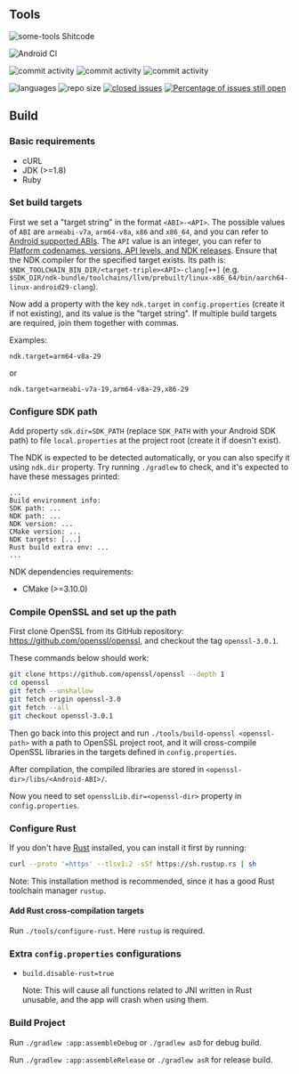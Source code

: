 Tools
----------------
![some-tools Shitcode](https://img.shields.io/static/v1?label=some-tools&message=Shitcode&color=7B5804)

![Android CI](https://github.com/bczhc/some-tools/workflows/Android%20CI/badge.svg)

![commit activity](https://img.shields.io/github/commit-activity/y/bczhc/some-tools?style=flat-square)
![commit activity](https://img.shields.io/github/commit-activity/m/bczhc/some-tools?style=flat-square)
![commit activity](https://img.shields.io/github/commit-activity/w/bczhc/some-tools?style=flat-square)

![languages](https://img.shields.io/github/languages/count/bczhc/some-tools?style=flat-square)
![repo size](https://img.shields.io/github/repo-size/bczhc/some-tools?style=flat-square)
[![closed issues](https://img.shields.io/github/issues-closed-raw/bczhc/some-tools?color=red&style=flat-square)](https://github.com/bczhc/some-tools/issues?q=is%3Aissue+is%3Aclosed)
[![Percentage of issues still open](http://isitmaintained.com/badge/open/bczhc/some-tools.svg)](https://github.com/bczhc/some-tools/issues?q=is%3Aissue+is%3Aopen)


## Build

### Basic requirements

- cURL
- JDK (>=1.8)
- Ruby

### Set build targets

First we set a "target string" in the format `<ABI>-<API>`. The possible values of `ABI` are `armeabi-v7a`, `arm64-v8a`, `x86` and `x86_64`, and you can refer to [Android supported ABIs](https://developer.android.com/ndk/guides/abis#sa). The `API` value is an integer, you can refer to [Platform codenames, versions, API levels, and NDK releases](https://source.android.com/setup/start/build-numbers#platform-code-names-versions-api-levels-and-ndk-releases). Ensure that the NDK compiler for the specified target exists. Its path is: `$NDK_TOOLCHAIN_BIN_DIR/<target-triple><API>-clang[++]` (e.g. `$SDK_DIR/ndk-bundle/toolchains/llvm/prebuilt/linux-x86_64/bin/aarch64-linux-android29-clang`).

Now add a property with the key `ndk.target` in `config.properties` (create it if not existing), and its value is the "target string". If multiple build targets are required, join them together with commas.

Examples:

```properties
ndk.target=arm64-v8a-29
```

or

```properties
ndk.target=armeabi-v7a-19,arm64-v8a-29,x86-29
```

### Configure SDK path

Add property `sdk.dir=SDK_PATH` (replace `SDK_PATH` with your Android SDK path) to file `local.properties` at the project root (create it if doesn't exist).

The NDK is expected to be detected automatically, or you can also specify it using `ndk.dir` property. Try running `./gradlew` to check, and it's expected to have these messages printed:

```
...
Build environment info:
SDK path: ...
NDK path: ...
NDK version: ...
CMake version: ...
NDK targets: [...]
Rust build extra env: ...
...
```

NDK dependencies requirements:

- CMake (>=3.10.0)

### Compile OpenSSL and set up the path

First clone OpenSSL from its GitHub repository: https://github.com/openssl/openssl, and checkout the tag `openssl-3.0.1`.

These commands below should work:

```bash
git clone https://github.com/openssl/openssl --depth 1
cd openssl
git fetch --unshallow
git fetch origin openssl-3.0
git fetch --all
git checkout openssl-3.0.1
```

Then go back into this project and run `./tools/build-openssl <openssl-path>`  with a path to OpenSSL project root, and it will cross-compile OpenSSL libraries in the targets defined in `config.properties`.

After compilation, the compiled libraries are stored in `<openssl-dir>/libs/<Android-ABI>/`.

Now you need to set `opensslLib.dir=<openssl-dir>` property in `config.properties`.

### Configure Rust

If you don't have [Rust](https://www.rust-lang.org/learn/get-started) installed, you can install it first by running:

```bash
curl --proto '=https' --tlsv1.2 -sSf https://sh.rustup.rs | sh
```

Note: This installation method is recommended, since it has a good Rust toolchain manager `rustup`.

#### Add Rust cross-compilation targets

Run `./tools/configure-rust`. Here `rustup` is required.

### Extra `config.properties` configurations

- `build.disable-rust=true`

  Note: This will
cause all functions related to JNI written in
Rust unusable, and the app will crash when using them.

### Build Project

Run `./gradlew :app:assembleDebug` or `./gradlew asD` for debug build.

Run `./gradlew :app:assembleRelease` or `./gradlew asR` for release build.
